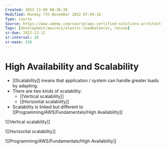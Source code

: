 ```yaml
---
Created: 2022-11-08 08:36:20
Modified: Monday 7th November 2022 07:09:16
Type: course
Source: https://www.udemy.com/course/aws-certified-solutions-architect-associate-saa-c01/?xref=E0Aed11STH4LPUQvCz0GJFABTmM=
Tags: [development/aws/ec2/elastic-loadbalancer, review]
sr-due: 2022-12-12
sr-interval: 20
sr-ease: 250
---
```


# High Availability and Scalability

- [[Scalability]] means that application / system can handle greater loads by adapting.
- There are two kinds of scalability:
    - [[Vertical scalability]]
    - [[Horizontal scalability]]
- Scalability is linked but different to [[Programming/AWS/Fundamentals/High Availability]]

![[Vertical scalability]]


![[Horizontal scalability]]

![[Programming/AWS/Fundamentals/High Availability]]